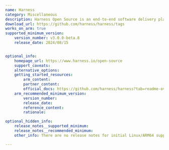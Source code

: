 ```yaml
---
name: Harness
category: Miscellaneous
description: Harness Open Source is an end-to-end software delivery platform. It enhances productivity and accelerates software development cycles, eliminates the need to juggle disjointed software development tools.
download_url: https://github.com/harness/harness/tags
works_on_arm: true
supported_minimum_version:
    version_number: v3.0.0-beta.8
    release_date: 2024/08/15


optional_info:
    homepage_url: https://www.harness.io/open-source
    support_caveats:
    alternative_options:
    getting_started_resources:
        arm_content:
        partner_content:
        official_docs: https://github.com/harness/harness?tab=readme-ov-file#running-harness-locally
    arm_recommended_minimum_version:
        version_number:
        release_date:
        reference_content:
        rationale:

optional_hidden_info:
    release_notes__supported_minimum:
    release_notes__recommended_minimum:
    other_info: There are no release notes for initial Linux/ARM64 support. Harness open source can be installed via the first released docker version [3.0.0-beta.8](https://hub.docker.com/layers/harness/harness/3.0.0-beta.8/images/sha256-0e30129efcffde7513267a92d8f533b0fbc7cce5288cf5c51e295b9b76385574?context=explore) and above.

---
```

